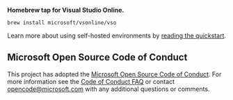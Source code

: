 **Homebrew tap for Visual Studio Online.**

```
brew install microsoft/vsonline/vso
```

Learn more about using self-hosted environments by [reading the quickstart](https://docs.microsoft.com/en-us/visualstudio/online/how-to/vscode#self-hosted).

## Microsoft Open Source Code of Conduct

This project has adopted the [Microsoft Open Source Code of Conduct](https://opensource.microsoft.com/codeofconduct/).
For more information see the [Code of Conduct FAQ](https://opensource.microsoft.com/codeofconduct/faq/) or contact [opencode@microsoft.com](mailto:opencode@microsoft.com) with any additional questions or comments.
